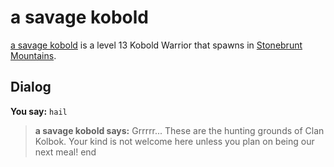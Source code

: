 # a savage kobold



[a savage kobold](/npc/100104) is a level 13 Kobold Warrior that spawns in [Stonebrunt Mountains](/zone/100).



## Dialog

**You say:** `hail`



>**a savage kobold says:** Grrrrr... These are the hunting grounds of Clan Kolbok. Your kind is not welcome here unless you plan on being our next meal!
end